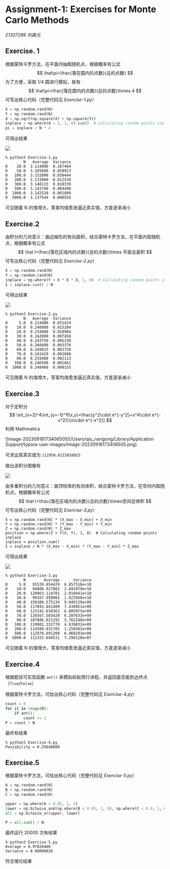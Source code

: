 # Assignment-1: Exercises for Monte Carlo Methods

*21307289 刘森元*

## Exercise. 1

根据蒙特卡罗方法，在平面内抽取随机点，根据概率有公式
$$
\hat\pi=\frac{落在圆内的点数}{总的点数}
$$
为了方便，采取 1/4 圆进行模拟，故有
$$
\hat\pi=\frac{落在圆内的点数}{总的点数}\times 4
$$
可写出核心代码（完整代码见 *Exercise-1.py*）

```python
X = np.random.rand(N)
Y = np.random.rand(N)
d = np.sqrt(np.square(X) + np.square(Y))
inplace = np.where(d < 1, 1, 0).sum()  # Calculating random points inplace
pi = inplace / N * 4
```

可得出结果

![](/Users/qiu_nangong/Documents/GitHub/Machine-Learning-and-Data-Mining/Assignment-1/Exercise-1.png)

```
% python3 Exercise-1.py 
        N   Average  Variance
0    20.0  3.114000  0.167404
0    50.0  3.165600  0.058913
0   100.0  3.152800  0.030444
0   200.0  3.133000  0.012539
0   300.0  3.148133  0.010339
0   500.0  3.143760  0.004490
0  1000.0  3.142520  0.001899
0  5000.0  3.137544  0.000556
```

可见随着 N 的值增大，答案均值愈发逼近真实值，方差逐渐减小

## Exercise.2

由积分的几何意义：曲边梯形的有向面积，结合蒙特卡罗方法，在平面内取随机点，根据概率有公式
$$
\hat I=\frac{落在区域内的点数}{总的点数}\times 平面总面积
$$
可写出核心代码（完整代码见 *Exercise-2.py*）

```python
X = np.random.rand(N)
Y = np.random.rand(N)
inplace = np.where(Y < X * X * X, 1, 0)  # Calculating random points inplace
I = inplace.sum() / N
```

可得出结果

![](/Users/qiu_nangong/Documents/GitHub/Machine-Learning-and-Data-Mining/Assignment-1/Exercise-2.png)

```
% python3 Exercise-2.py 
        N   Average  Variance
0     5.0  0.224000  0.031424
0    10.0  0.246000  0.015284
0    20.0  0.254000  0.010984
0    30.0  0.242000  0.007458
0    40.0  0.243750  0.005330
0    50.0  0.260400  0.003376
0    60.0  0.249833  0.002758
0    70.0  0.241429  0.002688
0    80.0  0.255000  0.002113
0   100.0  0.246500  0.001661
0  1000.0  0.248460  0.000155
```

可见随着 N 的值增大，答案均值愈发逼近真实值，方差逐渐减小

## Exercise.3

对于定积分
$$
\int_{x=2}^4\int_{y=-1}^1f(x,y)=\frac{y^2\cdot e^{-y^2}+x^4\cdot e^{-x^2}}{x\cdot e^{-x^2}}
$$
利用 Mathmatica

![image-20230918173406505](/Users/qiu_nangong/Library/Application Support/typora-user-images/image-20230918173406505.png)

可求出其真实值为 `112958.6215010925`

做出该积分图像有

![](/Users/qiu_nangong/Documents/GitHub/Machine-Learning-and-Data-Mining/Assignment-1/Exercise-3_Surface.png)

由多重积分的几何意义：曲顶柱体的有向体积，结合蒙特卡罗方法，在空间内取随机点，根据概率有公式
$$
\hat I=\frac{落在区域内的点数}{总的点数}\times空间总体积
$$
可写出核心代码（完整代码见 *Exercise-3.py*）

```
X = np.random.rand(N) * (X_max - X_min) + X_min
Y = np.random.rand(N) * (Y_max - Y_min) + Y_min
Z = np.random.rand(N) * Z_max
position = np.where(Z < f(X, Y), 1, 0)  # Calculating random points inplace
inplace = position.sum()
I = inplace / N * (X_max - X_min) * (Y_max - Y_min) * Z_max
```

可得出结果

![](/Users/qiu_nangong/Documents/GitHub/Machine-Learning-and-Data-Mining/Assignment-1/Exercise-3.png)

```
% python3 Exercise-3.py 
        N        Average      Variance
0     5.0   91539.654429  6.857516e+10
0    10.0   94808.927802  2.841979e+10
0    20.0  120963.114781  2.010441e+10
0    30.0   99167.958965  1.023568e+10
0    40.0  150386.575134  9.849129e+09
0    50.0  117693.841409  7.438951e+09
0    60.0  123142.630363  6.805975e+09
0    70.0  126567.583420  6.207633e+09
0    80.0  107886.021292  5.762248e+09
0   100.0  119982.332770  4.639832e+09
0   200.0  114588.031705  1.258503e+09
0   500.0  112070.691208  6.960293e+08
0  5000.0  112325.694531  7.298120e+07
```

可见随着 N 的值增大，答案均值愈发逼近真实值，方差逐渐减小

## Exercise.4

根据题目可实现函数 `ant()` 来模拟蚂蚁爬行进程，并返回是否能到达终点（`True`/`False`）

根据蒙特卡罗方法，可给出核心代码（完整代码见 *Exercise-4.py*）

```python
count = 0
for it in range(N):
    if ant():
        count += 1
P = count / N
```

最终有结果

```
% python3 Exercise-4.py
Possibility = 0.25640000
```

## Exercise.5

根据蒙特卡罗方法，可给出核心代码（完整代码见 *Exercise-5.py*）

```python
A = np.random.rand(N)
B = np.random.rand(N)
C = np.random.rand(N)

upper = np.where(A < 0.85, 1, 0)
lower = np.bitwise_and(np.where(B < 0.95, 1, 0), np.where(C < 0.9, 1, 0))
all = np.bitwise_or(upper, lower)

P = all.sum() / N
```

最终运行 20000 次有结果

```
% python3 Exercise-5.py
Average = 0.97820460     
Variance = 0.00000020   
```

符合理论结果

